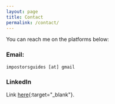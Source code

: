```yaml
---
layout: page
title: Contact
permalink: /contact/
---
```




You can reach me on the platforms below:

### Email:
`impostorsguides [at] gmail`
### LinkedIn
Link [here](https://www.linkedin.com/in/heyrichie/){:target="_blank"}.